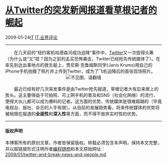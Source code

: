 <!DOCTYPE html>
<html xmlns="http://www.w3.org/1999/xhtml" xml:lang="zh-CN">
<head>
<meta http-equiv="Content-Type" content="text/html; charset=utf-8" />
<meta name="generator" content="Python script by program.think@gmail.com" />
<meta name="provider" content="program-think.blogspot.com" />
<link type="text/css" rel="stylesheet" href="../../css/program-think.css" />
<title>从Twitter的突发新闻报道看草根记者的崛起 - 编程随想的博客</title>
</head>
<body>
<div id="main" style="width:100%;">
<h1><a href="../../index.md" title="回到首页">从Twitter的突发新闻报道看草根记者的崛起</a></h1>
<div class="post-info"><span class="date-header">2009-01-24</span><a href="../../tags/IT.md" class="tag">IT</a> <a href="../../tags/IT.E4B89AE7958CE8AF84E8AEBA.md" class="tag">IT.业界评论</a> </div>
<hr>
<div class="post">
　　在几天前的“纽约客机哈德森河成功迫降”事件中，<a href="http://twitter.com/" target="_blank" rel="nofollow">Twitter</a>又一次拔得头筹（为什么说“又”捏？因为之前的孟买恐怖袭击，Twitter已经抢先传统媒体了）。在率先到达出事地点的救生艇上，贾尼斯·克鲁姆斯同学(Janis Krums)用自己的iPhone手机拍摄了照片并上传到Twitter，成为了飞机迫降后的首张现场照片。<!--program-think--><br /><center><img src="../../images/2009/01/OQAAAMCiMJLILFXPo9I596XFFaKVi4Rh8CSlI2dqgbu_zHZAgj9s84Vwqxx0ZYoB_-2pjZx6OPXX5ezkZmsRm2psH1kA15jOjCp42VmirYpZIqzJsIFmI9a-Lnaf" alt="不见图、请翻墙" /></center><br />　　最近已经有好几次突发事件是由Twitter抢先报道，草根记者大有后来居上的势头。这主要得益于可拍照、可上网手机的普及和SNS（社会化网络）的流行，使得大伙儿都可以成为爆料的记者。这方面的优势，传统媒体是很难超越的（毕竟电视台、报社、杂志的人手有限）。从目前的发展趋势看，将来传统媒体的优势将被局限在报道的<b>全面性</b>和<b>深入性</b>等方面，而不得不放弃实时性的优势。<div class="blogger-post-footer">
</div>
<hr>
<div class="copyright">
<h4>版权声明</h4>
本博客所有的原创文章，作者皆保留版权。转载必须包含本声明，保持本文完整，并以超链接形式注明作者<a href="mailto:program.think@gmail.com">编程随想</a>和本文原始网址：<br>
<a href="2009/01/twitter-and-break-news-and-people.md">2009/01/twitter-and-break-news-and-people.md</a>
</div>
</div>
</body>
</html>

